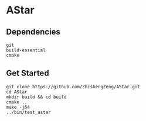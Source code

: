 # AStar

## Dependencies

```
git
build-essential
cmake
```

## Get Started

```
git clone https://github.com/ZhishengZeng/AStar.git
cd AStar
mkdir build && cd build
cmake ..
make -j64
../bin/test_astar
```


